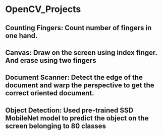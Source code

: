 # OpenCV_Projects
## Counting Fingers: Count number of fingers in one hand.
## Canvas: Draw on the screen using index finger. And erase using two fingers
## Document Scanner: Detect the edge of the document and warp the perspective to get the correct oriented document.
## Object Detection: Used pre-trained SSD MobileNet model to predict the object on the screen belonging to 80 classes
